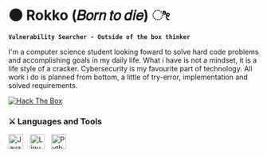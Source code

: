 # 🌑 Rokko (𝐵𝑜𝑟𝑛 𝑡𝑜 𝑑𝑖𝑒) ೀ

**`Vulnerability Searcher - Outside of the box thinker`**

I'm a computer science student looking foward to solve hard code problems and accomplishing goals in my daily life. What i have is not a mindset, it is a life style of a cracker. Cybersecurity is my favourite part of technology. All work i do is planned from bottom, a little of try-error, implementation and solved requirements.

<p align="left">
      <a href="https://app.hackthebox.com/profile/2333211">
         <img alt="Hack The Box" src="https://custom-icon-badges.demolab.com/badge/-Hack%20The%20Box-black?style=for-the-badge&logo=package&logoColor=green"/></a>
   </p>


###  ⚔️ Languages and Tools
<img align="left" alt="Java" width="30px" style="padding-right:10px;" src="https://cdn.jsdelivr.net/gh/devicons/devicon/icons/java/java-original.svg"/>
<img align="left" alt="Linux" width="30px" style="padding-right:10px;" src="https://cdn.jsdelivr.net/gh/devicons/devicon/icons/linux/linux-original.svg" />
<img align="left" alt="Python" width="30px" style="padding-right:10px;" src="https://cdn.jsdelivr.net/gh/devicons/devicon/icons/python/python-plain.svg" />
<!--
**rokko3/rokko3** is a ✨ _special_ ✨ repository because its `README.md` (this file) appears on your GitHub profile.

Here are some ideas to get you started:

- 🔭 I’m currently working on ...
- 🌱 I’m currently learning ...
- 👯 I’m looking to collaborate on ...
- 🤔 I’m looking for help with ...
- 💬 Ask me about ...
- 📫 How to reach me: ...
- 😄 Pronouns: ...
- ⚡ Fun fact: ...
-->
